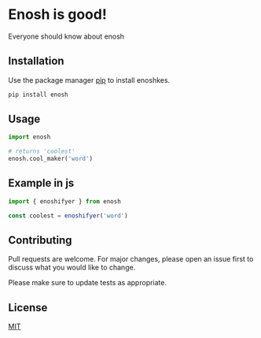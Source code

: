 # Enosh is good!

Everyone should know about enosh

## Installation

Use the package manager [pip](https://pip.pypa.io/en/stable/) to install enoshkes.

```bash
pip install enosh
```

## Usage

```python
import enosh

# returns 'coolest'
enosh.cool_maker('word')
```

## Example in js

```javascript
import { enoshifyer } from enosh

const coolest = enoshifyer('word')
```

## Contributing

Pull requests are welcome. For major changes, please open an issue first
to discuss what you would like to change.

Please make sure to update tests as appropriate.

## License

[MIT](https://choosealicense.com/licenses/mit/)